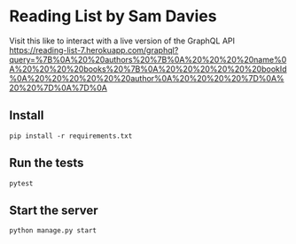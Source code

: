 # Reading List by Sam Davies

Visit this like to interact with a live version of the GraphQL API  
https://reading-list-7.herokuapp.com/graphql?query=%7B%0A%20%20authors%20%7B%0A%20%20%20%20name%0A%20%20%20%20books%20%7B%0A%20%20%20%20%20%20bookId%0A%20%20%20%20%20%20author%0A%20%20%20%20%7D%0A%20%20%7D%0A%7D%0A


## Install

`pip install -r requirements.txt`


## Run the tests

`pytest`


## Start the server

`python manage.py start`